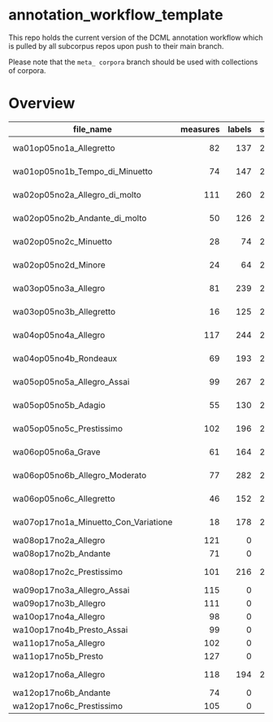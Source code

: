 # annotation_workflow_template

This repo holds the current version of the DCML annotation workflow which is pulled by all subcorpus repos upon push to their main branch. 

Please note that the `meta_ corpora` branch should be used with collections of corpora.


# Overview
|             file_name              |measures|labels|standard| annotators |reviewers|
|------------------------------------|-------:|-----:|--------|------------|---------|
|wa01op05no1a_Allegretto             |      82|   137|2.1.1   |Adrian Nagel|         |
|wa01op05no1b_Tempo_di_Minuetto      |      74|   147|2.1.1   |Adrian Nagel|         |
|wa02op05no2a_Allegro_di_molto       |     111|   260|2.1.1   |Adrian Nagel|         |
|wa02op05no2b_Andante_di_molto       |      50|   126|2.1.1   |Adrian Nagel|         |
|wa02op05no2c_Minuetto               |      28|    74|2.1.1   |Adrian Nagel|         |
|wa02op05no2d_Minore                 |      24|    64|2.1.1   |Adrian Nagel|         |
|wa03op05no3a_Allegro                |      81|   239|2.1.1   |Adrian Nagel|         |
|wa03op05no3b_Allegretto             |      16|   125|2.1.1   |Adrian Nagel|         |
|wa04op05no4a_Allegro                |     117|   244|2.1.1   |Adrian Nagel|         |
|wa04op05no4b_Rondeaux               |      69|   193|2.1.1   |Adrian Nagel|         |
|wa05op05no5a_Allegro_Assai          |      99|   267|2.1.1   |Adrian Nagel|         |
|wa05op05no5b_Adagio                 |      55|   130|2.1.1   |Adrian Nagel|         |
|wa05op05no5c_Prestissimo            |     102|   196|2.1.1   |Adrian Nagel|         |
|wa06op05no6a_Grave                  |      61|   164|2.1.1   |Adrian Nagel|         |
|wa06op05no6b_Allegro_Moderato       |      77|   282|2.1.1   |Adrian Nagel|         |
|wa06op05no6c_Allegretto             |      46|   152|2.1.1   |Adrian Nagel|         |
|wa07op17no1a_Minuetto_Con_Variatione|      18|   178|2.3.0   |Amelia Brey |DK       |
|wa08op17no2a_Allegro                |     121|     0|        |            |         |
|wa08op17no2b_Andante                |      71|     0|        |            |         |
|wa08op17no2c_Prestissimo            |     101|   216|2.3.0   |Amelia Brey |DK       |
|wa09op17no3a_Allegro_Assai          |     115|     0|        |            |         |
|wa09op17no3b_Allegro                |     111|     0|        |            |         |
|wa10op17no4a_Allegro                |      98|     0|        |            |         |
|wa10op17no4b_Presto_Assai           |      99|     0|        |            |         |
|wa11op17no5a_Allegro                |     102|     0|        |            |         |
|wa11op17no5b_Presto                 |     127|     0|        |            |         |
|wa12op17no6a_Allegro                |     118|   194|2.3.0   |Amelia Brey |DK       |
|wa12op17no6b_Andante                |      74|     0|        |            |         |
|wa12op17no6c_Prestissimo            |     105|     0|        |            |         |
